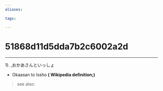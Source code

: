 ```yaml
---
aliases:
    
tags:
    
---
```


# 51868d11d5dda7b2c6002a2d
---
1).
,おかあさんといっしょ

- Okaasan to Issho
**( Wikipedia definition;)**
> see also: 
            